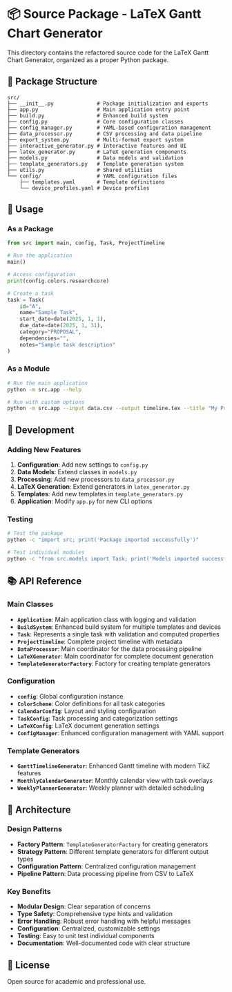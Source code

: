 # 📦 Source Package - LaTeX Gantt Chart Generator

This directory contains the refactored source code for the LaTeX Gantt Chart Generator, organized as a proper Python package.

## 📁 Package Structure

```
src/
├── __init__.py              # Package initialization and exports
├── app.py                   # Main application entry point
├── build.py                 # Enhanced build system
├── config.py                # Core configuration classes
├── config_manager.py        # YAML-based configuration management
├── data_processor.py        # CSV processing and data pipeline
├── export_system.py         # Multi-format export system
├── interactive_generator.py # Interactive features and UI
├── latex_generator.py       # LaTeX generation components
├── models.py                # Data models and validation
├── template_generators.py   # Template generation system
├── utils.py                 # Shared utilities
└── config/                  # YAML configuration files
    ├── templates.yaml       # Template definitions
    └── device_profiles.yaml # Device profiles
```

## 🚀 Usage

### As a Package
```python
from src import main, config, Task, ProjectTimeline

# Run the application
main()

# Access configuration
print(config.colors.researchcore)

# Create a task
task = Task(
    id="A",
    name="Sample Task",
    start_date=date(2025, 1, 1),
    due_date=date(2025, 1, 31),
    category="PROPOSAL",
    dependencies="",
    notes="Sample task description"
)
```

### As a Module
```bash
# Run the main application
python -m src.app --help

# Run with custom options
python -m src.app --input data.csv --output timeline.tex --title "My Project"
```

## 🔧 Development

### Adding New Features
1. **Configuration**: Add new settings to `config.py`
2. **Data Models**: Extend classes in `models.py`
3. **Processing**: Add new processors to `data_processor.py`
4. **LaTeX Generation**: Extend generators in `latex_generator.py`
5. **Templates**: Add new templates in `template_generators.py`
6. **Application**: Modify `app.py` for new CLI options

### Testing
```bash
# Test the package
python -c "import src; print('Package imported successfully')"

# Test individual modules
python -c "from src.models import Task; print('Models imported successfully')"
```

## 📚 API Reference

### Main Classes
- **`Application`**: Main application class with logging and validation
- **`BuildSystem`**: Enhanced build system for multiple templates and devices
- **`Task`**: Represents a single task with validation and computed properties
- **`ProjectTimeline`**: Complete project timeline with metadata
- **`DataProcessor`**: Main coordinator for the data processing pipeline
- **`LaTeXGenerator`**: Main coordinator for complete document generation
- **`TemplateGeneratorFactory`**: Factory for creating template generators

### Configuration
- **`config`**: Global configuration instance
- **`ColorScheme`**: Color definitions for all task categories
- **`CalendarConfig`**: Layout and styling configuration
- **`TaskConfig`**: Task processing and categorization settings
- **`LaTeXConfig`**: LaTeX document generation settings
- **`ConfigManager`**: Enhanced configuration management with YAML support

### Template Generators
- **`GanttTimelineGenerator`**: Enhanced Gantt timeline with modern TikZ features
- **`MonthlyCalendarGenerator`**: Monthly calendar view with task overlays
- **`WeeklyPlannerGenerator`**: Weekly planner with detailed scheduling

## 🔄 Architecture

### Design Patterns
- **Factory Pattern**: `TemplateGeneratorFactory` for creating generators
- **Strategy Pattern**: Different template generators for different output types
- **Configuration Pattern**: Centralized configuration management
- **Pipeline Pattern**: Data processing pipeline from CSV to LaTeX

### Key Benefits
- **Modular Design**: Clear separation of concerns
- **Type Safety**: Comprehensive type hints and validation
- **Error Handling**: Robust error handling with helpful messages
- **Configuration**: Centralized, customizable settings
- **Testing**: Easy to unit test individual components
- **Documentation**: Well-documented code with clear structure

## 📝 License

Open source for academic and professional use.